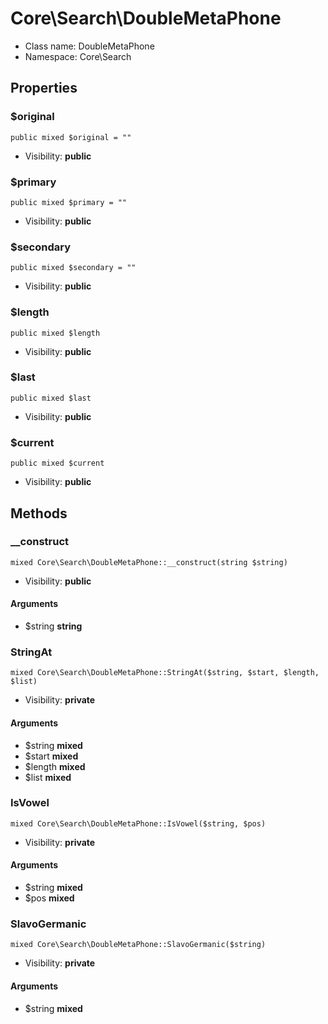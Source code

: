 Core\Search\DoubleMetaPhone
===============






* Class name: DoubleMetaPhone
* Namespace: Core\Search





Properties
----------


### $original

    public mixed $original = ""





* Visibility: **public**


### $primary

    public mixed $primary = ""





* Visibility: **public**


### $secondary

    public mixed $secondary = ""





* Visibility: **public**


### $length

    public mixed $length





* Visibility: **public**


### $last

    public mixed $last





* Visibility: **public**


### $current

    public mixed $current





* Visibility: **public**


Methods
-------


### __construct

    mixed Core\Search\DoubleMetaPhone::__construct(string $string)





* Visibility: **public**


#### Arguments
* $string **string**



### StringAt

    mixed Core\Search\DoubleMetaPhone::StringAt($string, $start, $length, $list)





* Visibility: **private**


#### Arguments
* $string **mixed**
* $start **mixed**
* $length **mixed**
* $list **mixed**



### IsVowel

    mixed Core\Search\DoubleMetaPhone::IsVowel($string, $pos)





* Visibility: **private**


#### Arguments
* $string **mixed**
* $pos **mixed**



### SlavoGermanic

    mixed Core\Search\DoubleMetaPhone::SlavoGermanic($string)





* Visibility: **private**


#### Arguments
* $string **mixed**


